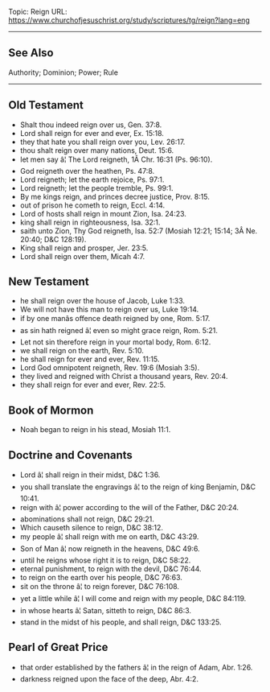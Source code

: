 Topic: Reign
URL: https://www.churchofjesuschrist.org/study/scriptures/tg/reign?lang=eng

---

## See Also

Authority; Dominion; Power; Rule

---

## Old Testament

- Shalt thou indeed reign over us, Gen. 37:8.
- Lord shall reign for ever and ever, Ex. 15:18.
- they that hate you shall reign over you, Lev. 26:17.
- thou shalt reign over many nations, Deut. 15:6.
- let men say â¦ The Lord reigneth, 1Â Chr. 16:31 (Ps. 96:10).
- God reigneth over the heathen, Ps. 47:8.
- Lord reigneth; let the earth rejoice, Ps. 97:1.
- Lord reigneth; let the people tremble, Ps. 99:1.
- By me kings reign, and princes decree justice, Prov. 8:15.
- out of prison he cometh to reign, Eccl. 4:14.
- Lord of hosts shall reign in mount Zion, Isa. 24:23.
- king shall reign in righteousness, Isa. 32:1.
- saith unto Zion, Thy God reigneth, Isa. 52:7 (Mosiah 12:21; 15:14; 3Â Ne. 20:40; D&C 128:19).
- King shall reign and prosper, Jer. 23:5.
- Lord shall reign over them, Micah 4:7.

## New Testament

- he shall reign over the house of Jacob, Luke 1:33.
- We will not have this man to reign over us, Luke 19:14.
- if by one manâs offence death reigned by one, Rom. 5:17.
- as sin hath reigned â¦ even so might grace reign, Rom. 5:21.
- Let not sin therefore reign in your mortal body, Rom. 6:12.
- we shall reign on the earth, Rev. 5:10.
- he shall reign for ever and ever, Rev. 11:15.
- Lord God omnipotent reigneth, Rev. 19:6 (Mosiah 3:5).
- they lived and reigned with Christ a thousand years, Rev. 20:4.
- they shall reign for ever and ever, Rev. 22:5.

## Book of Mormon

- Noah began to reign in his stead, Mosiah 11:1.

## Doctrine and Covenants

- Lord â¦ shall reign in their midst, D&C 1:36.
- you shall translate the engravings â¦ to the reign of king Benjamin, D&C 10:41.
- reign with â¦ power according to the will of the Father, D&C 20:24.
- abominations shall not reign, D&C 29:21.
- Which causeth silence to reign, D&C 38:12.
- my people â¦ shall reign with me on earth, D&C 43:29.
- Son of Man â¦ now reigneth in the heavens, D&C 49:6.
- until he reigns whose right it is to reign, D&C 58:22.
- eternal punishment, to reign with the devil, D&C 76:44.
- to reign on the earth over his people, D&C 76:63.
- sit on the throne â¦ to reign forever, D&C 76:108.
- yet a little while â¦ I will come and reign with my people, D&C 84:119.
- in whose hearts â¦ Satan, sitteth to reign, D&C 86:3.
- stand in the midst of his people, and shall reign, D&C 133:25.

## Pearl of Great Price

- that order established by the fathers â¦ in the reign of Adam, Abr. 1:26.
- darkness reigned upon the face of the deep, Abr. 4:2.

